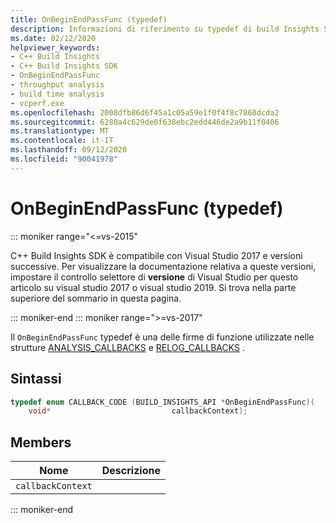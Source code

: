 ```yaml
---
title: OnBeginEndPassFunc (typedef)
description: Informazioni di riferimento su typedef di build Insights SDK per C++ OnBeginEndPassFunc.
ms.date: 02/12/2020
helpviewer_keywords:
- C++ Build Insights
- C++ Build Insights SDK
- OnBeginEndPassFunc
- throughput analysis
- build time analysis
- vcperf.exe
ms.openlocfilehash: 2008dfb86d6f45a1c05a59e1f0f4f8c7868dcda2
ms.sourcegitcommit: 6280a4c629de0f638ebc2edd446de2a9b11f0406
ms.translationtype: MT
ms.contentlocale: it-IT
ms.lasthandoff: 09/12/2020
ms.locfileid: "90041978"
---
```

# <a name="onbeginendpassfunc-typedef"></a>OnBeginEndPassFunc (typedef)

::: moniker range="<=vs-2015"

C++ Build Insights SDK è compatibile con Visual Studio 2017 e versioni successive. Per visualizzare la documentazione relativa a queste versioni, impostare il controllo selettore di **versione** di Visual Studio per questo articolo su visual studio 2017 o visual studio 2019. Si trova nella parte superiore del sommario in questa pagina.

::: moniker-end
::: moniker range=">=vs-2017"

Il `OnBeginEndPassFunc` typedef è una delle firme di funzione utilizzate nelle strutture [ANALYSIS_CALLBACKS](analysis-callbacks-struct.md) e [RELOG_CALLBACKS](relog-callbacks-struct.md) .

## <a name="syntax"></a>Sintassi

```cpp
typedef enum CALLBACK_CODE (BUILD_INSIGHTS_API *OnBeginEndPassFunc)(
    void*                           callbackContext);
```

## <a name="members"></a>Members

| Nome | Descrizione |
|--|--|
| `callbackContext` |  |

::: moniker-end
